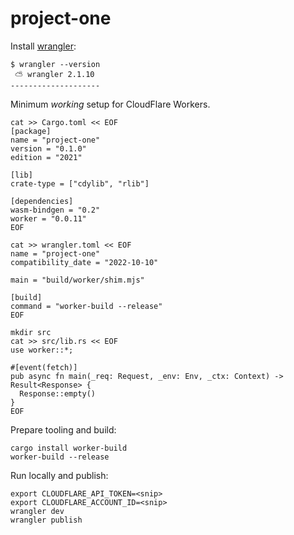 project-one
===========

Install [wrangler](https://developers.cloudflare.com/workers/wrangler/get-started/):

```
$ wrangler --version
 ⛅️ wrangler 2.1.10
--------------------
```

Minimum *working* setup for CloudFlare Workers.

```
cat >> Cargo.toml << EOF
[package]
name = "project-one"
version = "0.1.0"
edition = "2021"

[lib]
crate-type = ["cdylib", "rlib"]

[dependencies]
wasm-bindgen = "0.2"
worker = "0.0.11"
EOF
```

```
cat >> wrangler.toml << EOF
name = "project-one"
compatibility_date = "2022-10-10"

main = "build/worker/shim.mjs"

[build]
command = "worker-build --release"
EOF
```

```
mkdir src
cat >> src/lib.rs << EOF
use worker::*;

#[event(fetch)]
pub async fn main(_req: Request, _env: Env, _ctx: Context) -> Result<Response> {
  Response::empty()
}
EOF
```

Prepare tooling and build:

```
cargo install worker-build
worker-build --release
```

Run locally and publish:

```
export CLOUDFLARE_API_TOKEN=<snip>
export CLOUDFLARE_ACCOUNT_ID=<snip>
wrangler dev
wrangler publish
```

